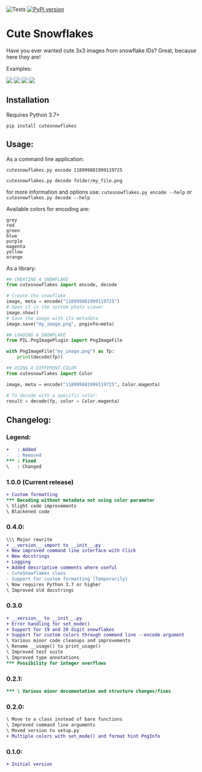 ![Tests](https://github.com/CodeBizarre/cutesnowflakes/workflows/Tests/badge.svg?branch=master)
[![PyPI version](https://badge.fury.io/py/cutesnowflakes.svg)](https://badge.fury.io/py/cutesnowflakess)

# Cute Snowflakes

Have you ever wanted cute 3x3 images from snowflake IDs? Great, because here they are!

Examples:

![](https://i.imgur.com/fa4rkle.png)
![](https://i.imgur.com/GYQWhtN.png)
![](https://i.imgur.com/ddrpniN.png)
![](https://i.imgur.com/Pi3iPHE.png)

## Installation
Requires Python 3.7+

`pip install cutesnowflakes`

## Usage:
As a command line application:

`cutesnowflakes.py encode 118999881999119725`

`cutesnowflakes.py decode folder/my_file.png`

for more information and options use:
`cutesnowflakes.py encode --help` or `cutesnowflakes.py decode --help`

Available colors for encoding are:
```
grey
red
green
blue
purple
magenta
yellow
orange
```

As a library:
```py
## CREATING A SNOWFLAKE
from cutesnowflakes import encode, decode

# Create the snowflake
image, meta = encode("118999881999119725")
# Open it in the system photo viewer
image.show()
# Save the image with its metadata
image.save("my_image.png", pnginfo=meta)

## LOADING A SNOWFLAKE
from PIL.PngImagePlugin import PngImageFile

with PngImageFile("my_image.png") as fp:
    print(decode(fp))

## USING A DIFFERENT COLOR
from cutesnowflakes import Color

image, meta = encode("118999881999119725", Color.magenta)

# To decode with a specific color:
result = decode(fp, color = Color.magenta)
```

## Changelog:
### Legend:
```diff
+   : Added
-   : Removed
*** : Fixed
\   : Changed
```
### 1.0.0 (Current release)
```diff
+ Custom formatting
*** Decoding without metadata not using color parameter
\ Slight code improvements
\ Blackened code
```

### 0.4.0:
```diff
\\\ Major rewrite
+ __version__ import to __init__.py
+ New improved command line interface with Click
+ New docstrings
+ Logging
+ Added descriptive comments where useful
- CuteSnowflakes class
- Support for custom formatting (Temporarily)
\ Now requires Python 3.7 or higher
\ Improved old docstrings
```

### 0.3.0
```diff
+ __version__ to __init__.py
+ Error handling for set_mode()
+ Support for 19 and 20 digit snowflakes
+ Support for custom colors through command line --encode argument
\ Various minor code cleanups and improvements
\ Rename __usage() to print_usage()
\ Improved test suite
\ Improved type annotations
*** Possibility for integer overflows
```

### 0.2.1:
```diff
*** \ Various minor documentation and structure changes/fixes
```

### 0.2.0:
```diff
\ Move to a class instead of bare functions
\ Improved command line arguments
\ Moved version to setup.py
+ Multiple colors with set_mode() and format hint PngInfo
```

### 0.1.0:
```diff
+ Initial version
```
